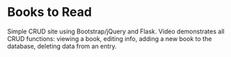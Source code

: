 # Books to Read
Simple CRUD site using Bootstrap/jQuery and Flask.
Video demonstrates all CRUD functions: viewing a book, editing info, adding a new book to the database, deleting data from an entry.
